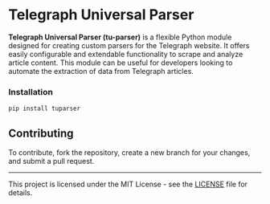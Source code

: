 # Telegraph Universal Parser
**Telegraph Universal Parser (tu-parser)** is a flexible Python module designed for creating custom parsers for the Telegraph website. It offers easily configurable and extendable functionality to scrape and analyze article content. This module can be useful for developers looking to automate the extraction of data from Telegraph articles.

### Installation
```batch
pip install tuparser
```

## Contributing
To contribute, fork the repository, create a new branch for your changes, and submit a pull request.

---

This project is licensed under the MIT License - see the [LICENSE](LICENSE) file for details.
